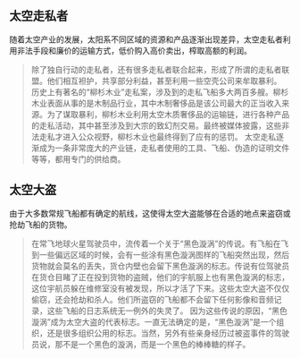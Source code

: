 ## 太空走私者

随着太空产业的发展，太阳系不同区域的资源和产品逐渐出现差异，太空走私者利用非法手段和廉价的运输方式，低价购入高价卖出，榨取高额的利润。

> 除了独自行动的走私者，还有很多走私者联合起来，形成了所谓的走私者联盟。他们相互袒护，共享部分利益，甚至利用一些空壳公司来牟取暴利。
> 历史上有著名的“柳杉木业”走私案，涉及到的走私飞船多大两百多艘。柳杉木业表面从事的是木制品行业，其中木制奢侈品是该公司最大的正当收入来源。为了谋取暴利，柳杉木业利用太空木质奢侈品的运输链，进行各种产品的走私活动，其中甚至涉及到大宗的致幻剂交易。最终被媒体披露，这些非法走私才进入公众视野，柳杉木业也最终得到了应有的惩罚。
> 太空走私逐渐成为一条非常庞大的产业链，走私者使用的工具、飞船、伪造的证明文件等等，都用专门的供给商。


## 太空大盗

由于大多数常规飞船都有确定的航线，这使得太空大盗能够在合适的地点来盗窃或抢劫飞船的货物。

> 在常飞地球火星驾驶员中，流传着一个关于“黑色漩涡”的传说。有飞船在飞到一些偏远区域的时候，会有一些涂有黑色漩涡图样的飞船突然出现，然后货物就会莫名的丢失，货仓内壁也会留下黑色漩涡的标志。传说有位驾驶员在货仓目睹了正在投到货物的盗贼，他们的宇航服上也有黑色漩涡的标志，这位宇航员躲在维修室没有被发现，所以才活了下来。这些太空大盗不仅仅偷窃，还会抢劫和杀人。他们所盗窃的飞船都不会留下任何影像和音频记录，这些飞船的日志系统无一例外的失灵了。
> 因为这些传说的原因，“黑色漩涡”成为太空大盗的代表标志。一直无法确定的是，“黑色漩涡”是一个组织，还是很多组织公用的标志。当然，另外有些亲身经历过被盗事件的驾驶员说，那不是一个黑色的漩涡，而是一个黑色的棒棒糖的样子。